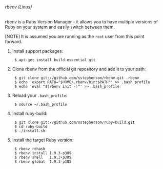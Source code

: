 ###### rbenv (Linux)
rbenv is a Ruby Version Manager - it allows you to have multiple versions of Ruby on your system and easily switch between them.

[NOTE] It is assumed you are running as the `root` user from this point forward.

1. Install support packages:

        $ apt-get install build-essential git

1. Clone rbenv from the official git repository and add it to your path:

        $ git clone git://github.com/sstephenson/rbenv.git .rbenv
        $ echo 'export PATH="$HOME/.rbenv/bin:$PATH"' >> .bash_profile
        $ echo 'eval "$(rbenv init -)"' >> .bash_profile

1. Reload your `.bash_profile`:

        $ source ~/.bash_profile

1. Install ruby-build:

        $ git clone git://github.com/sstephenson/ruby-build.git
        $ cd ruby-build
        $ ./install.sh

1. Install the target Ruby version:

        $ rbenv rehash
        $ rbenv install 1.9.3-p385
        $ rbenv shell   1.9.3-p385
        $ rbenv global  1.9.3-p385